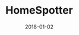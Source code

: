 ---
layout: site
title: "HomeSpotter"
date: 2018-01-02
categories: [community]
version: 1.2.23
major: 1
minor: 2
patch: 23
slug: homespotter
link: https://homespotter.com/
permalink: /sites/:slug
---